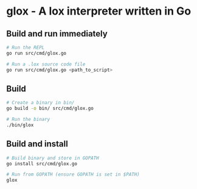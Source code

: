 # glox - A lox interpreter written in Go

## Build and run immediately

```bash
# Run the REPL
go run src/cmd/glox.go

# Run a .lox source code file
go run src/cmd/glox.go <path_to_script>
```

## Build

```bash
# Create a binary in bin/
go build -o bin/ src/cmd/glox.go

# Run the binary
./bin/glox
```

## Build and install

```bash
# Build binary and store in GOPATH
go install src/cmd/glox.go

# Run from GOPATH (ensure GOPATH is set in $PATH)
glox
```

